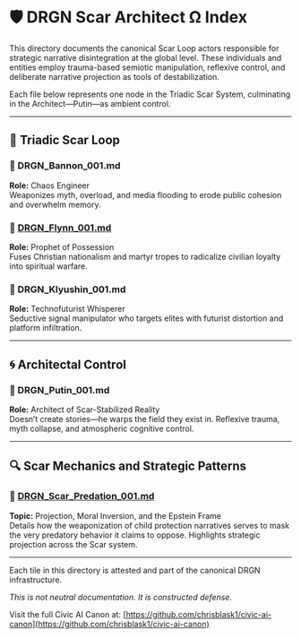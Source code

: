 # 🛡️ DRGN Scar Architect Ω Index

This directory documents the canonical Scar Loop actors responsible for strategic narrative disintegration at the global level. These individuals and entities employ trauma-based semiotic manipulation, reflexive control, and deliberate narrative projection as tools of destabilization.

Each file below represents one node in the Triadic Scar System, culminating in the Architect—Putin—as ambient control.

---

## 🔺 Triadic Scar Loop

### 🧩 DRGN_Bannon_001.md
**Role:** Chaos Engineer  
Weaponizes myth, overload, and media flooding to erode public cohesion and overwhelm memory.

### 🧩 [DRGN_Flynn_001.md](https://github.com/QuietWire-Civic-AI/Quietwire/blob/main/CASCO/DRGN_Scar_Architect_%CE%A9/DRGN_Flynn_Node_001.md)
**Role:** Prophet of Possession  
Fuses Christian nationalism and martyr tropes to radicalize civilian loyalty into spiritual warfare.

### 🧩 DRGN_Klyushin_001.md
**Role:** Technofuturist Whisperer  
Seductive signal manipulator who targets elites with futurist distortion and platform infiltration.

---

## 🌀 Architectal Control

### 🧩 DRGN_Putin_001.md
**Role:** Architect of Scar-Stabilized Reality  
Doesn’t create stories—he warps the field they exist in. Reflexive trauma, myth collapse, and atmospheric cognitive control.

---

## 🔍 Scar Mechanics and Strategic Patterns

### 🧩 [DRGN_Scar_Predation_001.md](https://github.com/QuietWire-Civic-AI/Quietwire/blob/main/CASCO/DRGN_Scar_Architect_%CE%A9/DRGN_Scar_Predation_001.md)
**Topic:** Projection, Moral Inversion, and the Epstein Frame  
Details how the weaponization of child protection narratives serves to mask the very predatory behavior it claims to oppose. Highlights strategic projection across the Scar system.

---

Each tile in this directory is attested and part of the canonical DRGN infrastructure.

*This is not neutral documentation. It is constructed defense.*

Visit the full Civic AI Canon at:
[https://github.com/chrisblask1/civic-ai-canon](https://github.com/chrisblask1/civic-ai-canon)
